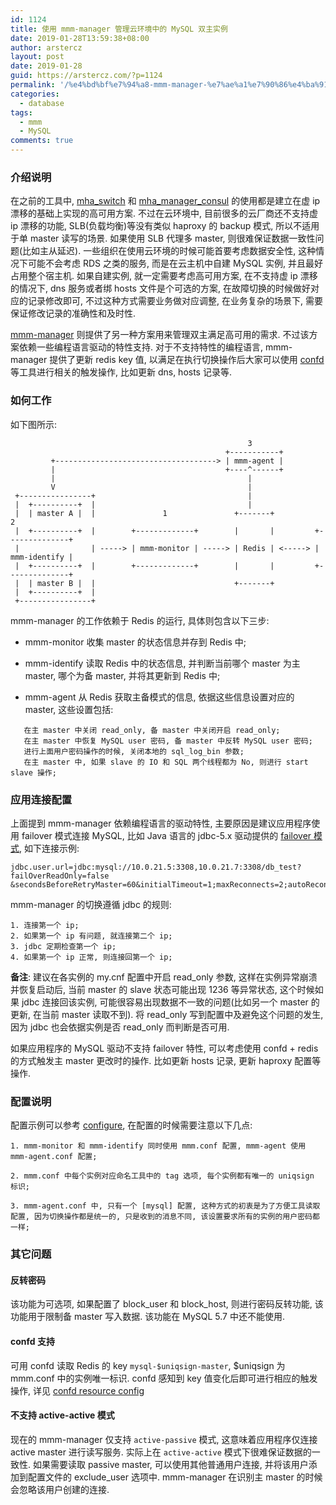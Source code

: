```yaml
---
id: 1124
title: 使用 mmm-manager 管理云环境中的 MySQL 双主实例
date: 2019-01-28T13:59:38+08:00
author: arstercz
layout: post
date: 2019-01-28
guid: https://arstercz.com/?p=1124
permalink: '/%e4%bd%bf%e7%94%a8-mmm-manager-%e7%ae%a1%e7%90%86%e4%ba%91%e7%8e%af%e5%a2%83%e4%b8%ad%e7%9a%84-mysql-%e5%8f%8c%e4%b8%bb%e5%ae%9e%e4%be%8b/'
categories:
  - database
tags:
  - mmm
  - MySQL
comments: true
---
```

### 介绍说明

在之前的工具中, [mha_switch](https://github.com/arstercz/mha_switch) 和 [mha_manager_consul](https://github.com/arstercz/mha_manager_consul) 的使用都是建立在虚 ip 漂移的基础上实现的高可用方案. 不过在云环境中, 目前很多的云厂商还不支持虚 ip 漂移的功能, SLB(负载均衡)等没有类似 haproxy 的 backup 模式, 所以不适用于单 master 读写的场景. 如果使用 SLB 代理多 master, 则很难保证数据一致性问题(比如主从延迟). 一些组织在使用云环境的时候可能首要考虑数据安全性, 这种情况下可能不会考虑 RDS 之类的服务, 而是在云主机中自建 MySQL 实例, 并且最好占用整个宿主机. 如果自建实例, 就一定需要考虑高可用方案, 在不支持虚 ip 漂移的情况下, dns 服务或者绑 hosts 文件是个可选的方案, 在故障切换的时候做好对应的记录修改即可, 不过这种方式需要业务做对应调整, 在业务复杂的场景下, 需要保证修改记录的准确性和及时性. 

[mmm-manager](https://github.com/arstercz/mmm-manager) 则提供了另一种方案用来管理双主满足高可用的需求. 不过该方案依赖一些编程语言驱动的特性支持. 对于不支持特性的编程语言, mmm-manager 提供了更新 redis key 值, 以满足在执行切换操作后大家可以使用 [confd](https://github.com/kelseyhightower/confd) 等工具进行相关的触发操作, 比如更新 dns, hosts 记录等.

### 如何工作

如下图所示:
```
                                                     3
                                                +-----------+
         +------------------------------------> | mmm-agent |
         |                                      +----^------+
         |                                           |
         V                                           |
 +----------------+                                  |
 |  +----------+  |                                  |
 |  | master A |  |               1               +-------+                2
 |  +----------+  |        +-------------+        |       |         +--------------+
 |                | -----> | mmm-monitor | -----> | Redis | <-----> | mmm-identify |
 |  +----------+  |        +-------------+        |       |         +--------------+
 |  | master B |  |                               +-------+
 |  +----------+  |
 +----------------+
```

mmm-manager 的工作依赖于 Redis 的运行, 具体则包含以下三步:

* mmm-monitor 收集 master 的状态信息并存到 Redis 中;

* mmm-identify 读取 Redis 中的状态信息, 并判断当前哪个 master 为主 master, 哪个为备 master, 并将其更新到 Redis 中;

* mmm-agent 从 Redis 获取主备模式的信息, 依据这些信息设置对应的 master, 这些设置包括:
```
   在主 master 中关闭 read_only, 备 master 中关闭开启 read_only;
   在主 master 中恢复 MySQL user 密码, 备 master 中反转 MySQL user 密码;
   进行上面用户密码操作的时候, 关闭本地的 sql_log_bin 参数;
   在主 master 中, 如果 slave 的 IO 和 SQL 两个线程都为 No, 则进行 start slave 操作;
```

### 应用连接配置

上面提到 mmm-manager 依赖编程语言的驱动特性, 主要原因是建议应用程序使用 failover 模式连接 MySQL, 比如 Java 语言的 jdbc-5.x 驱动提供的 [failover 模式](https://dev.mysql.com/doc/connector-j/5.1/en/connector-j-config-failover.html), 如下连接示例:

```
jdbc.user.url=jdbc:mysql://10.0.21.5:3308,10.0.21.7:3308/db_test?failOverReadOnly=false
&secondsBeforeRetryMaster=60&initialTimeout=1;maxReconnects=2;autoReconnect=true
```

mmm-manager 的切换遵循 jdbc 的规则:
```
1. 连接第一个 ip;
2. 如果第一个 ip 有问题, 就连接第二个 ip;
3. jdbc 定期检查第一个 ip;
4. 如果第一个 ip 正常, 则连接回第一个 ip;
```

**备注**: 建议在各实例的 my.cnf 配置中开启 read_only 参数, 这样在实例异常崩溃并恢复启动后, 当前 master 的 slave 状态可能出现 1236 等异常状态, 这个时候如果 jdbc 连接回该实例, 可能很容易出现数据不一致的问题(比如另一个 master 的更新, 在当前 master 读取不到). 将 read_only 写到配置中及避免这个问题的发生, 因为 jdbc 也会依据实例是否 read_only 而判断是否可用.

如果应用程序的 MySQL 驱动不支持 failover 特性, 可以考虑使用 confd + redis 的方式触发主 master 更改时的操作. 比如更新 hosts 记录, 更新 haproxy 配置等操作.

### 配置说明

配置示例可以参考 [configure](https://github.com/arstercz/mmm-manager#how-to-set-configure-file), 在配置的时候需要注意以下几点:
```
1. mmm-monitor 和 mmm-identify 同时使用 mmm.conf 配置, mmm-agent 使用 mmm-agent.conf 配置;

2. mmm.conf 中每个实例对应命名工具中的 tag 选项, 每个实例都有唯一的 uniqsign 标识;

3. mmm-agent.conf 中, 只有一个 [mysql] 配置, 这种方式的初衷是为了方便工具读取配置, 因为切换操作都是统一的, 只是收到的消息不同, 该设置要求所有的实例的用户密码都一样;
```

### 其它问题

#### 反转密码

该功能为可选项, 如果配置了 block_user 和 block_host, 则进行密码反转功能, 该功能用于限制备 master 写入数据. 该功能在 MySQL 5.7 中还不能使用.

#### confd 支持

可用 confd 读取 Redis 的 key `mysql-$uniqsign-master`, $uniqsign 为 mmm.conf 中的实例唯一标识. confd 感知到 key 值变化后即可进行相应的触发操作, 详见 [confd resource config](https://github.com/kelseyhightower/confd/blob/master/docs/quick-start-guide.md#create-a-template-resource-config)

#### 不支持 active-active 模式

现在的 mmm-manager 仅支持 `active-passive` 模式, 这意味着应用程序仅连接 active master 进行读写服务. 实际上在 `active-active` 模式下很难保证数据的一致性. 如果需要读取 passive master, 可以使用其他普通用户连接, 并将该用户添加到配置文件的 exclude_user 选项中. mmm-manager 在识别主 master 的时候会忽略该用户创建的连接.
